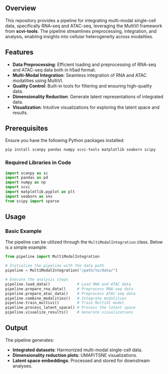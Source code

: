 
## Overview
This repository provides a pipeline for integrating multi-modal single-cell data, specifically RNA-seq and ATAC-seq, leveraging the MultiVI framework from **scvi-tools**. The pipeline streamlines preprocessing, integration, and analysis, enabling insights into cellular heterogeneity across modalities.

## Features
- **Data Preprocessing**: Efficient loading and preprocessing of RNA-seq and ATAC-seq data both in h5ad format.
- **Multi-Modal Integration**: Seamless integration of RNA and ATAC modalities using MultiVI.
- **Quality Control**: Built-in tools for filtering and ensuring high-quality data.
- **Dimensionality Reduction**: Generate latent representations of integrated data.
- **Visualization**: Intuitive visualizations for exploring the latent space and results.

## Prerequisites
Ensure you have the following Python packages installed:
```bash
pip install scanpy pandas numpy scvi-tools matplotlib seaborn scipy
```

### Required Libraries in Code
```python
import scanpy as sc
import pandas as pd
import numpy as np
import scvi
import matplotlib.pyplot as plt
import seaborn as sns
from scipy import sparse
```

## Usage
### Basic Example
The pipeline can be utilized through the `MultiModalIntegration` class. Below is a simple example:

```python
from pipeline import MultiModalIntegration

# Initialize the pipeline with the data path
pipeline = MultiModalIntegration("/path/to/data/")

# Execute the analysis steps
pipeline.load_data()            # Load RNA and ATAC data
pipeline.prepare_rna_data()     # Preprocess RNA-seq data
pipeline.prepare_atac_data()    # Preprocess ATAC-seq data
pipeline.combine_modalities()   # Integrate modalities
pipeline.train_multivi()        # Train MultiVI model
pipeline.process_latent_space() # Process the latent space
pipeline.visualize_results()    # Generate visualizations
```

## Output
The pipeline generates:
- **Integrated datasets**: Harmonized multi-modal single-cell data.
- **Dimensionality reduction plots**: UMAP/TSNE visualizations.
- **Latent space embeddings**: Processed and stored for downstream analyses.
```

